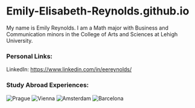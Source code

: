 # Emily-Elisabeth-Reynolds.github.io

My name is Emily Reynolds. I am a Math major with Business and Communication minors in the College of Arts and Sciences at Lehigh University. 

### Personal Links:
LinkedIn: https://www.linkedin.com/in/eereynolds/

### Study Abroad Experiences:
![Prague](https://www.prague.eu/img/pragueeu/u/property/logo-for-share-v2.jpg)
![Vienna](https://www.imp.ac.at/fileadmin/content/Large-Header-Images/vienna.jpg)
![Amsterdam](https://www.telegraph.co.uk/content/dam/Travel/Destinations/Europe/Netherlands/Amsterdam/Amsterdam-xlarge.jpg)
![Barcelona](http://blog.colourfulrebel.com/en/files/2017/10/shutterstock_88980592.jpg)
